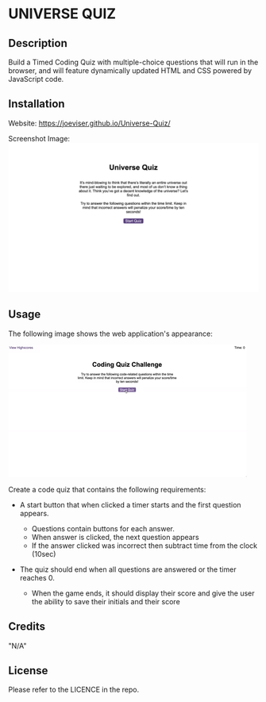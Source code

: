 # UNIVERSE QUIZ


## Description

Build a Timed Coding Quiz with multiple-choice questions that will run in the browser, and will feature dynamically updated HTML and CSS powered by JavaScript code.


## Installation
Website:
https://joeviser.github.io/Universe-Quiz/ 

Screenshot Image:
![Quiz](./challenge/assets/screenshot.png)


## Usage


The following image shows the web application's appearance:

![quiz](./challenge/assets/08-web-apis-challenge-demo.gif)

Create a code quiz that contains the following requirements:

* A start button that when clicked a timer starts and the first question appears.

    * Questions contain buttons for each answer. 
    * When answer is clicked, the next question appears 
    * If the answer clicked was incorrect then subtract time from the clock (10sec)

* The quiz should end when all questions are answered or the timer reaches 0.

     * When the game ends, it should display their score and give the user the ability to save their initials and their score


## Credits

"N/A"

## License

Please refer to the LICENCE in the repo.